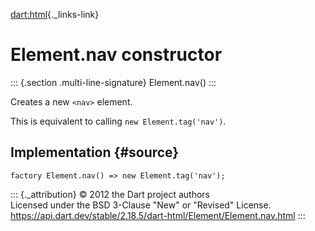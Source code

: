 [dart:html](../../dart-html/dart-html-library){._links-link}

Element.nav constructor
=======================

::: {.section .multi-line-signature}
Element.nav()
:::

Creates a new `<nav>` element.

This is equivalent to calling `new Element.tag('nav')`.

Implementation {#source}
--------------

``` {.language-dart data-language="dart"}
factory Element.nav() => new Element.tag('nav');
```

::: {._attribution}
© 2012 the Dart project authors\
Licensed under the BSD 3-Clause \"New\" or \"Revised\" License.\
<https://api.dart.dev/stable/2.18.5/dart-html/Element/Element.nav.html>
:::
